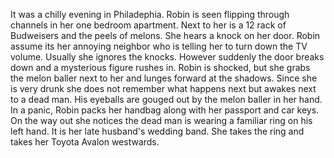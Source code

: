 It was a chilly evening in Philadephia.
Robin is seen flipping through channels in her one bedroom apartment.
Next to her is a 12 rack of Budweisers and the peels of melons. 
She hears a knock on her door. 
Robin assume its her annoying neighbor who is telling her to turn down the TV volume.
Usually she ignores the knocks.
However suddenly the door breaks down and a mysterious figure rushes in.
Robin is shocked, but she grabs the melon baller next to her and lunges forward at the shadows.
Since she is very drunk she does not remember what happens next but awakes next to a dead man. 
His eyeballs are gouged out by the melon baller in her hand.
In a panic, Robin packs her handbag along with her passport and car keys.
On the way out she notices the dead man is wearing a familiar ring on his left hand.
It is her late husband's wedding band. 
She takes the ring and takes her Toyota Avalon westwards.